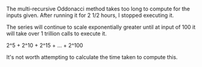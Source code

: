 The multi-recursive Oddonacci method takes too long to compute for the inputs given. 
After running it for 2 1/2 hours, I stopped executing it. 

The series will continue to scale exponentially greater until at input of 100 it will take
over 1 trillion calls to execute it. 

2^5 + 2^10 + 2^15 + ... + 2^100

It's not worth attempting to calculate the time taken to compute this. 